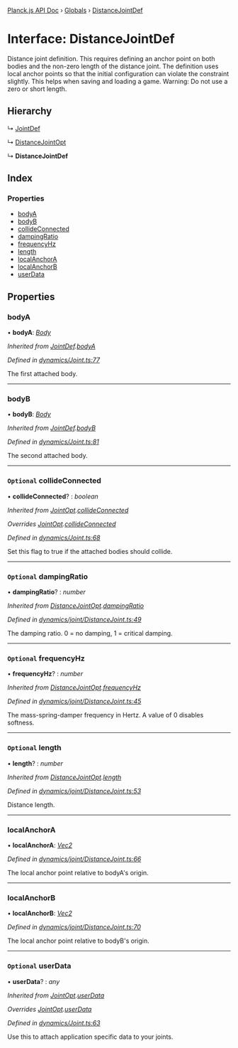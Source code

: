[Planck.js API Doc](../README.md) › [Globals](../globals.md) › [DistanceJointDef](distancejointdef.md)

# Interface: DistanceJointDef

Distance joint definition. This requires defining an anchor point on both
bodies and the non-zero length of the distance joint. The definition uses
local anchor points so that the initial configuration can violate the
constraint slightly. This helps when saving and loading a game. Warning: Do
not use a zero or short length.

## Hierarchy

  ↳ [JointDef](jointdef.md)

  ↳ [DistanceJointOpt](distancejointopt.md)

  ↳ **DistanceJointDef**

## Index

### Properties

* [bodyA](distancejointdef.md#bodya)
* [bodyB](distancejointdef.md#bodyb)
* [collideConnected](distancejointdef.md#optional-collideconnected)
* [dampingRatio](distancejointdef.md#optional-dampingratio)
* [frequencyHz](distancejointdef.md#optional-frequencyhz)
* [length](distancejointdef.md#optional-length)
* [localAnchorA](distancejointdef.md#localanchora)
* [localAnchorB](distancejointdef.md#localanchorb)
* [userData](distancejointdef.md#optional-userdata)

## Properties

###  bodyA

• **bodyA**: *[Body](../classes/body.md)*

*Inherited from [JointDef](jointdef.md).[bodyA](jointdef.md#bodya)*

*Defined in [dynamics/Joint.ts:77](https://github.com/shakiba/planck.js/blob/8127f05/src/dynamics/Joint.ts#L77)*

The first attached body.

___

###  bodyB

• **bodyB**: *[Body](../classes/body.md)*

*Inherited from [JointDef](jointdef.md).[bodyB](jointdef.md#bodyb)*

*Defined in [dynamics/Joint.ts:81](https://github.com/shakiba/planck.js/blob/8127f05/src/dynamics/Joint.ts#L81)*

The second attached body.

___

### `Optional` collideConnected

• **collideConnected**? : *boolean*

*Inherited from [JointOpt](jointopt.md).[collideConnected](jointopt.md#optional-collideconnected)*

*Overrides [JointOpt](jointopt.md).[collideConnected](jointopt.md#optional-collideconnected)*

*Defined in [dynamics/Joint.ts:68](https://github.com/shakiba/planck.js/blob/8127f05/src/dynamics/Joint.ts#L68)*

Set this flag to true if the attached bodies
should collide.

___

### `Optional` dampingRatio

• **dampingRatio**? : *number*

*Inherited from [DistanceJointOpt](distancejointopt.md).[dampingRatio](distancejointopt.md#optional-dampingratio)*

*Defined in [dynamics/joint/DistanceJoint.ts:49](https://github.com/shakiba/planck.js/blob/8127f05/src/dynamics/joint/DistanceJoint.ts#L49)*

The damping ratio. 0 = no damping, 1 = critical damping.

___

### `Optional` frequencyHz

• **frequencyHz**? : *number*

*Inherited from [DistanceJointOpt](distancejointopt.md).[frequencyHz](distancejointopt.md#optional-frequencyhz)*

*Defined in [dynamics/joint/DistanceJoint.ts:45](https://github.com/shakiba/planck.js/blob/8127f05/src/dynamics/joint/DistanceJoint.ts#L45)*

The mass-spring-damper frequency in Hertz. A value of 0 disables softness.

___

### `Optional` length

• **length**? : *number*

*Inherited from [DistanceJointOpt](distancejointopt.md).[length](distancejointopt.md#optional-length)*

*Defined in [dynamics/joint/DistanceJoint.ts:53](https://github.com/shakiba/planck.js/blob/8127f05/src/dynamics/joint/DistanceJoint.ts#L53)*

Distance length.

___

###  localAnchorA

• **localAnchorA**: *[Vec2](../classes/vec2.md)*

*Defined in [dynamics/joint/DistanceJoint.ts:66](https://github.com/shakiba/planck.js/blob/8127f05/src/dynamics/joint/DistanceJoint.ts#L66)*

The local anchor point relative to bodyA's origin.

___

###  localAnchorB

• **localAnchorB**: *[Vec2](../classes/vec2.md)*

*Defined in [dynamics/joint/DistanceJoint.ts:70](https://github.com/shakiba/planck.js/blob/8127f05/src/dynamics/joint/DistanceJoint.ts#L70)*

The local anchor point relative to bodyB's origin.

___

### `Optional` userData

• **userData**? : *any*

*Inherited from [JointOpt](jointopt.md).[userData](jointopt.md#optional-userdata)*

*Overrides [JointOpt](jointopt.md).[userData](jointopt.md#optional-userdata)*

*Defined in [dynamics/Joint.ts:63](https://github.com/shakiba/planck.js/blob/8127f05/src/dynamics/Joint.ts#L63)*

Use this to attach application specific data to your joints.
